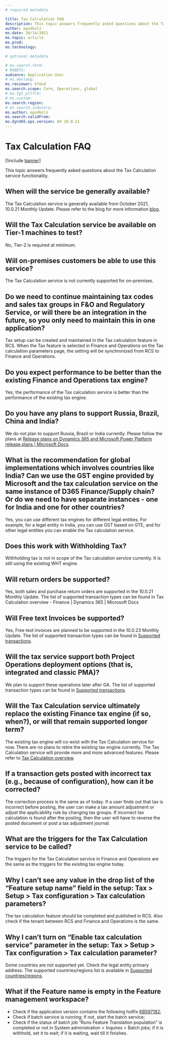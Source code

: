 ```yaml
---
# required metadata

title: Tax Calculation FAQ
description: This topic answers frequently asked questions about the Tax Calculation service functionality.
author: epodkolz
ms.date: 10/14/2021
ms.topic: article
ms.prod: 
ms.technology: 

# optional metadata

# ms.search.form: 
# ROBOTS: 
audience: Application User
# ms.devlang: 
ms.reviewer: kfend
ms.search.scope: Core, Operations, global
# ms.tgt_pltfrm: 
# ms.custom: 
ms.search.region:
# ms.search.industry: 
ms.author: epodkolz
ms.search.validFrom:
ms.dyn365.ops.version: AX 10.0.21
---
```


# Tax Calculation FAQ

[!include [banner](../includes/banner.md)]

This topic answers frequently asked questions about the Tax Calculation service functionality.

## When will the service be generally available? 

The Tax Calculation service is generally available from October 2021, 10.0.21 Monthly Update. Please refer to the blog for more information [blog]().

## Will the Tax Calculation service be available on Tier-1 machines to test? 

No, Tier-2 is required at minimum. 

## Will on-premises customers be able to use this service? 

The Tax Calculation service is not currently supported for on-premises. 

## Do we need to continue maintaining tax codes and sales tax groups in F&O and Regulatory Service, or will there be an integration in the future, so you only need to maintain this in one application? 

Tax setup can be created and maintained in the Tax calculation feature in RCS. When the Tax feature is selected in Finance and Operations on the Tax calculation parameters page, the setting will be synchronized from RCS to Finance and Operations. 

## Do you expect performance to be better than the existing Finance and Operations tax engine? 

Yes, the performance of the Tax calculation service is better than the performance of the existing tax engine.  

## Do you have any plans to support Russia, Brazil, China and India? 

We do not plan to support Russia, Brazil or India currently. Please follow the plans at [Release plans on Dynamics 365 and Microsoft Power Platform release plans | Microsoft Docs](https://docs.microsoft.com/en-us/dynamics365/release-plans/). 

## What is the recommendation for global implementations which involves countries like India? Can we use the GST engine provided by Microsoft and the tax calculation service on the same instance of D365 Finance/Supply chain? Or do we need to have separate instances - one for India and one for other countries? 

Yes, you can use different tax engines for different legal entities. For example, for a legal entity in India, you can use GST based on GTE, and for other legal entities you can enable the Tax calculation service. 

## Does this work with Withholding Tax? 

Withholding tax is not in scope of the Tax calculation service currently. It is still using the existing WHT engine. 

## Will return orders be supported? 

Yes, both sales and purchase return orders are supported in the 10.0.21 Monthly Update. The list of supported transaction types can be found in Tax Calculation overview - Finance | Dynamics 365 | Microsoft Docs 

## Will Free text Invoices be supported? 

Yes, Free text invoices are planned to be supported in the 10.0.23 Monthly Update. The list of supported transaction types can be found in [Supported transactions](global-tax-calcuation-service-overview.md#supported-transactions).  

## Will the tax service support both Project Operations deployment options (that is, integrated and classic PMA)? 

We plan to support these operations later after GA. The list of supported transaction types can be found in [Supported transactions](global-tax-calcuation-service-overview.md#supported-transactions).

## Will the Tax Calculation service ultimately replace the existing Finance tax engine (if so, when?), or will that remain supported longer term? 

The existing tax engine will co-exist with the Tax Calculation service for now. There are no plans to retire the existing tax engine currently. The Tax Calculation service will provide more and more advanced features. Please refer to [Tax Calculation overview](global-tax-calcuation-service-overview.md).

## If a transaction gets posted with incorrect tax (e.g., because of configuration), how can it be corrected? 

The correction process is the same as of today. If a user finds out that tax is incorrect before posting, the user can make a tax amount adjustment or adjust the applicability rule by changing tax groups. If incorrect tax calculation is found after the posting, then the user will have to reverse the posted document or post a tax adjustment journal. 

## What are the triggers for the Tax Calculation service to be called?  

The triggers for the Tax Calculation service in Finance and Operations are the same as the triggers for the existing tax engine today. 

## Why I can’t see any value in the drop list of the “Feature setup name” field in the setup: Tax > Setup > Tax configuration > Tax calculation parameters?

The tax calculation feature should be completed and published in RCS. Also check if the tenant between RCS and Finance and Operations is the same.

## Why I can’t turn on “Enable tax calculation service” parameter in the setup: Tax > Setup > Tax configuration > Tax calculation parameter?

Some countries are not supported yet. Check the legal entity primary address. The supported countries/regions list is available in [Supported countries/regions](global-tax-calcuation-service-overview.md#supported-countriesregions).

## What if the Feature name is empty in the Feature management workspace?

 - Check if the application version contains the following hotfix [KB597182](https://fix.lcs.dynamics.com/Issue/Details?bugId=597182&dbType=3);
 - Check if batch service is running; if not, start the batch service;
 - Check if the status of batch job “Runs Feature Translation population” is completed or not in System administration > Inquires > Batch jobs; if it is withhold, set it to wait; if it is waiting, wait till it finishes.


